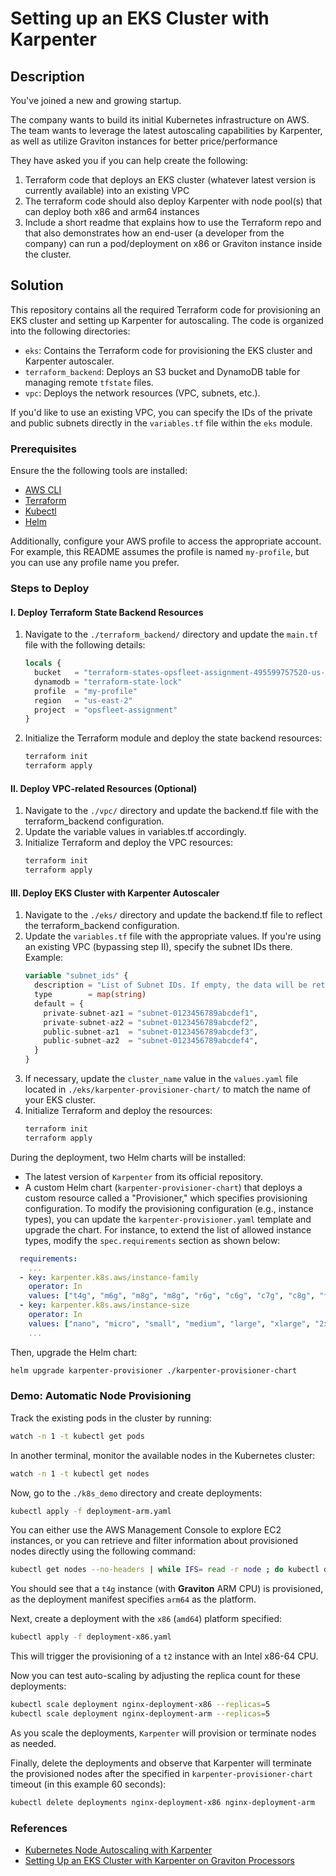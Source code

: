 # Setting up an EKS Cluster with Karpenter

## Description

You've joined a new and growing startup.

The company wants to build its initial Kubernetes infrastructure on AWS. The team wants to leverage the latest autoscaling capabilities by Karpenter, as well as utilize Graviton instances for better price/performance

They have asked you if you can help create the following:
1. Terraform code that deploys an EKS cluster (whatever latest version is currently available) into an existing VPC
2. The terraform code should also deploy Karpenter with node pool(s) that can deploy both x86 and arm64 instances
3. Include a short readme that explains how to use the Terraform repo and that also demonstrates how an end-user (a developer from the company) can run a pod/deployment on x86 or Graviton instance inside the cluster.

## Solution

This repository contains all the required Terraform code for provisioning an EKS cluster and setting up Karpenter for autoscaling. The code is organized into the following directories:

- `eks`: Contains the Terraform code for provisioning the EKS cluster and Karpenter autoscaler.
- `terraform_backend`: Deploys an S3 bucket and DynamoDB table for managing remote `tfstate` files.
- `vpc`: Deploys the network resources (VPC, subnets, etc.).

If you'd like to use an existing VPC, you can specify the IDs of the private and public subnets directly in the `variables.tf` file within the `eks` module.

### Prerequisites

Ensure the the following tools are installed:

- [AWS CLI](https://docs.aws.amazon.com/cli/latest/userguide/getting-started-install.html)
- [Terraform](https://developer.hashicorp.com/terraform/install)
- [Kubectl](https://kubernetes.io/docs/tasks/tools/)
- [Helm](https://helm.sh/docs/intro/install/)

Additionally, configure your AWS profile to access the appropriate account. For example, this README assumes the profile is named `my-profile`, but you can use any profile name you prefer.

### Steps to Deploy

#### I. Deploy Terraform State Backend Resources

1. Navigate to the `./terraform_backend/` directory and update the `main.tf` file with the following details:
   ```terraform
   locals {
     bucket   = "terraform-states-opsfleet-assignment-495599757520-us-east-2"
     dynamodb = "terraform-state-lock"
     profile  = "my-profile"
     region   = "us-east-2"
     project  = "opsfleet-assignment"
   }

2. Initialize the Terraform module and deploy the state backend resources:
   ```sh
   terraform init
   terraform apply
   ```
   
#### II. Deploy VPC-related Resources (Optional)

1. Navigate to the `./vpc/` directory and update the backend.tf file with the terraform_backend configuration.
2. Update the variable values in variables.tf accordingly.
3. Initialize Terraform and deploy the VPC resources:
   ```sh
   terraform init
   terraform apply
   ```

#### III. Deploy EKS Cluster with Karpenter Autoscaler
1. Navigate to the `./eks/` directory and update the backend.tf file to reflect the terraform_backend configuration.
2. Update the `variables.tf` file with the appropriate values. If you're using an existing VPC (bypassing step II), specify the subnet IDs there. Example:
   ```terraform
   variable "subnet_ids" {
     description = "List of Subnet IDs. If empty, the data will be retrieved from the remote state."
     type        = map(string)
     default = {
       private-subnet-az1 = "subnet-0123456789abcdef1",
       private-subnet-az2 = "subnet-0123456789abcdef2",
       public-subnet-az1  = "subnet-0123456789abcdef3",
       public-subnet-az2  = "subnet-0123456789abcdef4",
     }
   }
   ```
3. If necessary, update the `cluster_name` value in the `values.yaml` file located in `./eks/karpenter-provisioner-chart/` to match the name of your EKS cluster.
4. Initialize Terraform and deploy the resources:
   ```sh
   terraform init
   terraform apply
   ```

During the deployment, two Helm charts will be installed:

- The latest version of `Karpenter` from its official repository.
- A custom Helm chart (`karpenter-provisioner-chart`) that deploys a custom resource called a "Provisioner," which specifies provisioning configuration.
To modify the provisioning configuration (e.g., instance types), you can update the `karpenter-provisioner.yaml` template and upgrade the chart. For instance, to extend the list of allowed instance types, modify the `spec.requirements` section as shown below:
```yaml
  requirements:
    ...
  - key: karpenter.k8s.aws/instance-family
    operator: In
    values: ["t4g", "m6g", "m8g", "m8g", "r6g", "c6g", "c7g", "c8g", "t2", "t3", "m4", "m5"]
  - key: karpenter.k8s.aws/instance-size
    operator: In
    values: ["nano", "micro", "small", "medium", "large", "xlarge", "2xlarge", "4xlarge", "8xlarge"]
    ...

```
Then, upgrade the Helm chart:
```sh
helm upgrade karpenter-provisioner ./karpenter-provisioner-chart
```

### Demo: Automatic Node Provisioning
Track the existing pods in the cluster by running:
```sh
watch -n 1 -t kubectl get pods
```

In another terminal, monitor the available nodes in the Kubernetes cluster:
```sh
watch -n 1 -t kubectl get nodes
```

Now, go to the `./k8s_demo` directory and create deployments:
```sh
kubectl apply -f deployment-arm.yaml
```

You can either use the AWS Management Console to explore EC2 instances, or you can retrieve and filter information about provisioned nodes directly using the following command:
```sh
kubectl get nodes --no-headers | while IFS= read -r node ; do kubectl describe node "$(echo "$node" | cut -d' ' -f1)" | grep -E 'node.kubernetes.io/instance-type=|kubernetes.io/hostname='; done
```

You should see that a `t4g` instance (with **Graviton** ARM CPU) is provisioned, as the deployment manifest specifies `arm64` as the platform.

Next, create a deployment with the `x86` (`amd64`) platform specified:
```sh
kubectl apply -f deployment-x86.yaml
```
This will trigger the provisioning of a `t2` instance with an Intel x86-64 CPU.

Now you can test auto-scaling by adjusting the replica count for these deployments:
```sh
kubectl scale deployment nginx-deployment-x86 --replicas=5
kubectl scale deployment nginx-deployment-arm --replicas=5
```
As you scale the deployments, `Karpenter` will provision or terminate nodes as needed.

Finally, delete the deployments and observe that Karpenter will terminate the provisioned nodes after the specified in
`karpenter-provisioner-chart` timeout (in this example 60 seconds):
```sh
kubectl delete deployments nginx-deployment-x86 nginx-deployment-arm
```

### References
- [Kubernetes Node Autoscaling with Karpenter](https://antonputra.com/amazon/kubernetes-node-autoscaling-with-karpenter)
- [Setting Up an EKS Cluster with Karpenter on Graviton Processors](https://www.stackgenie.io/setting-up-an-eks-cluster-with-karpenter-on-graviton-processors/)
